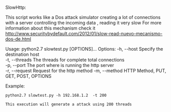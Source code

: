SlowHttp:

This script works like a Dos attack simulator creating a lot of connections with a server controlling the incoming data , reading it very slow For more information about this mechanism check it http://www.securitybydefault.com/2012/01/slow-read-nuevo-mecanismo-dos-de.html


Usage: python2.7 slowtest.py [OPTIONS]...
  Options: 
	-h, --host	        Specify the destination host	
	-t, --threads	    The threads for complete total connections  	
	-p, --port	    The port where is running the http server  	
	-r, --request       Request for the http method
	-m, --method        HTTP Method, PUT, GET, POST, OPTIONS

	
	
Example:

	python2.7 slowtest.py -h 192.168.1.2  -t 200 

	This execution will generate a attack using 200 threads 
